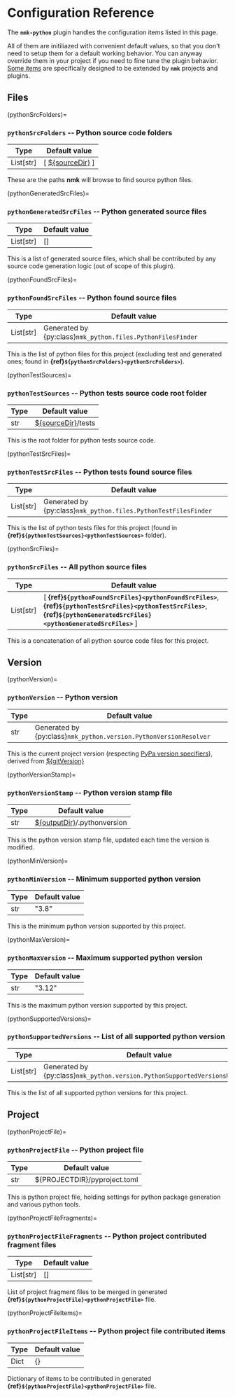 # Configuration Reference

The **`nmk-python`** plugin handles the configuration items listed in this page.

All of them are initiliazed with convenient default values, so that you don't need to setup them for a default working behavior. You can anyway override them in your project if you need to fine tune the plugin behavior. [Some items](extend.md) are specifically designed to be extended by **`nmk`** projects and plugins.

## Files

(pythonSrcFolders)=
### **`pythonSrcFolders`** -- Python source code folders

| Type | Default value |
|-     |-
| List[str]  | [ [${sourceDir}](https://nmk-base.readthedocs.io/en/stable/config.html#sourcedir-source-base-directory) ]

These are the paths **nmk** will browse to find source python files.

(pythonGeneratedSrcFiles)=
### **`pythonGeneratedSrcFiles`** -- Python generated source files

| Type | Default value |
|-     |-
| List[str]  | []

This is a list of generated source files, which shall be contributed by any source code generation logic (out of scope of this plugin).

(pythonFoundSrcFiles)=
### **`pythonFoundSrcFiles`** -- Python found source files

| Type | Default value |
|-     |-
| List[str]  | Generated by {py:class}`nmk_python.files.PythonFilesFinder`

This is the list of python files for this project (excluding test and generated ones;  found in **{ref}`${pythonSrcFolders}<pythonSrcFolders>`**).

(pythonTestSources)=
### **`pythonTestSources`** -- Python tests source code root folder

| Type | Default value |
|-     |-
| str  | [${sourceDir}](https://nmk-base.readthedocs.io/en/stable/config.html#sourcedir-source-base-directory)/tests

This is the root folder for python tests source code.

(pythonTestSrcFiles)=
### **`pythonTestSrcFiles`** -- Python tests found source files

| Type | Default value |
|-     |-
| List[str]  | Generated by {py:class}`nmk_python.files.PythonTestFilesFinder`

This is the list of python tests files for this project (found in **{ref}`${pythonTestSources}<pythonTestSources>`** folder).

(pythonSrcFiles)=
### **`pythonSrcFiles`** -- All python source files

| Type | Default value |
|-     |-
| List[str]  | [ **{ref}`${pythonFoundSrcFiles}<pythonFoundSrcFiles>`**, **{ref}`${pythonTestSrcFiles}<pythonTestSrcFiles>`**, **{ref}`${pythonGeneratedSrcFiles}<pythonGeneratedSrcFiles>`** ]

This is a concatenation of all python source code files for this project.

## Version

(pythonVersion)=
### **`pythonVersion`** -- Python version

| Type | Default value |
|-     |-
| str  | Generated by {py:class}`nmk_python.version.PythonVersionResolver`

This is the current project version (respecting [PyPa version specifiers](https://packaging.python.org/en/latest/specifications/version-specifiers/#version-specifiers)), derived from [${gitVersion}](https://nmk-base.readthedocs.io/en/stable/config.html#gitversion-git-version)

(pythonVersionStamp)=
### **`pythonVersionStamp`** -- Python version stamp file

| Type | Default value |
|-     |-
| str  | [${outputDir}](https://nmk-base.readthedocs.io/en/stable/config.html#outputdir-output-base-directory)/.pythonversion

This is the python version stamp file, updated each time the version is modified.

(pythonMinVersion)=
### **`pythonMinVersion`** -- Minimum supported python version

| Type | Default value |
|-     |-
| str  | "3.8"

This is the minimum python version supported by this project.

(pythonMaxVersion)=
### **`pythonMaxVersion`** -- Maximum supported python version

| Type | Default value |
|-     |-
| str  | "3.12"

This is the maximum python version supported by this project.

(pythonSupportedVersions)=
### **`pythonSupportedVersions`** -- List of all supported python version

| Type | Default value |
|-     |-
| List[str]  | Generated by {py:class}`nmk_python.version.PythonSupportedVersionsResolver`

This is the list of all supported python versions for this project.

## Project

(pythonProjectFile)=
### **`pythonProjectFile`** -- Python project file

| Type | Default value |
|-     |-
| str  | ${PROJECTDIR}/pyproject.toml

This is python project file, holding settings for python package generation and various python tools.

(pythonProjectFileFragments)=
### **`pythonProjectFileFragments`** -- Python project contributed fragment files

| Type | Default value |
|-     |-
| List[str] | []

List of project fragment files to be merged in generated **{ref}`${pythonProjectFile}<pythonProjectFile>`** file.

(pythonProjectFileItems)=
### **`pythonProjectFileItems`** -- Python project file contributed items

| Type | Default value |
|-     |-
| Dict | {}

Dictionary of items to be contributed in generated **{ref}`${pythonProjectFile}<pythonProjectFile>`** file.
